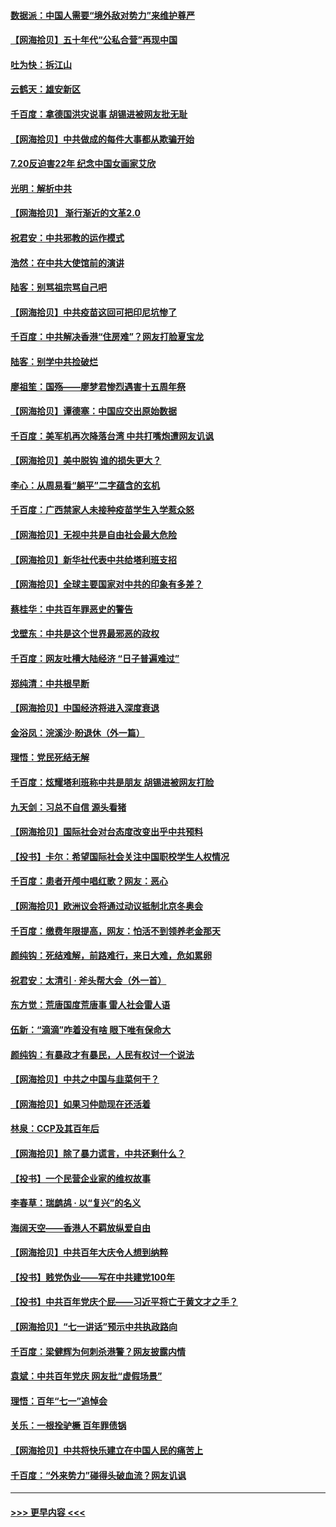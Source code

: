 #### [数据派：中国人需要“境外敌对势力”来维护尊严](../pages/nsc993/n13106141.md?t=07221601) 
#### [【网海拾贝】五十年代“公私合营”再现中国](../pages/nsc993/n13104069.md?t=07221601) 
#### [吐为快：拆江山](../pages/nsc993/n13103889.md?t=07221601) 
#### [云鹤天：雄安新区](../pages/nsc993/n13103872.md?t=07221601) 
#### [千百度：拿德国洪灾说事 胡锡进被网友批无耻](../pages/nsc993/n13103798.md?t=07221601) 
#### [【网海拾贝】中共做成的每件大事都从欺骗开始](../pages/nsc993/n13101163.md?t=07221601) 
#### [7.20反迫害22年 纪念中国女画家艾欣](../pages/nsc993/n13100071.md?t=07221601) 
#### [光明：解析中共](../pages/nsc993/n13099934.md?t=07221601) 
#### [【网海拾贝】 渐行渐近的文革2.0](../pages/nsc993/n13099588.md?t=07221601) 
#### [祝君安：中共邪教的运作模式](../pages/nsc993/n13099456.md?t=07221601) 
#### [浩然：在中共大使馆前的演讲](../pages/nsc993/n13098467.md?t=07221601) 
#### [陆客：别骂祖宗骂自己吧](../pages/nsc993/n13097813.md?t=07221601) 
#### [【网海拾贝】中共疫苗这回可把印尼坑惨了](../pages/nsc993/n13096777.md?t=07221601) 
#### [千百度：中共解决香港“住房难”？网友打脸夏宝龙](../pages/nsc993/n13096607.md?t=07221601) 
#### [陆客：别学中共捡破烂](../pages/nsc993/n13096489.md?t=07221601) 
#### [廖祖笙：国殇——廖梦君惨烈遇害十五周年祭](../pages/nsc993/n13096340.md?t=07221601) 
#### [【网海拾贝】谭德塞：中国应交出原始数据](../pages/nsc993/n13095308.md?t=07221601) 
#### [千百度：美军机再次降落台湾 中共打嘴炮遭网友讥讽](../pages/nsc993/n13095250.md?t=07221601) 
#### [【网海拾贝】美中脱钩 谁的损失更大？](../pages/nsc993/n13093068.md?t=07221601) 
#### [李心：从周易看“躺平”二字蕴含的玄机](../pages/nsc993/n13091424.md?t=07221601) 
#### [千百度：广西禁家人未接种疫苗学生入学惹众怒](../pages/nsc993/n13090506.md?t=07221601) 
#### [【网海拾贝】无视中共是自由社会最大危险](../pages/nsc993/n13089767.md?t=07221601) 
#### [【网海拾贝】新华社代表中共给塔利班支招](../pages/nsc993/n13087892.md?t=07221601) 
#### [【网海拾贝】全球主要国家对中共的印象有多差？](../pages/nsc993/n13085788.md?t=07221601) 
#### [蔡桂华：中共百年罪恶史的警告](../pages/nsc993/n13085715.md?t=07221601) 
#### [戈壁东：中共是这个世界最邪恶的政权](../pages/nsc993/n13085641.md?t=07221601) 
#### [千百度：网友吐槽大陆经济 “日子普遍难过”](../pages/nsc993/n13085475.md?t=07221601) 
#### [郑纯清：中共根早断](../pages/nsc993/n13084579.md?t=07221601) 
#### [【网海拾贝】中国经济将进入深度衰退](../pages/nsc993/n13082552.md?t=07221601) 
#### [金浴凤：浣溪沙·盼退休（外一篇）](../pages/nsc993/n13081560.md?t=07221601) 
#### [理悟：党民死结无解](../pages/nsc993/n13081552.md?t=07221601) 
#### [千百度：炫耀塔利班称中共是朋友  胡锡进被网友打脸](../pages/nsc993/n13081538.md?t=07221601) 
#### [九天剑：习总不自信 源头看猪](../pages/nsc993/n13081197.md?t=07221601) 
#### [【网海拾贝】国际社会对台态度改变出乎中共预料](../pages/nsc993/n13080968.md?t=07221601) 
#### [【投书】卡尔：希望国际社会关注中国职校学生人权情况](../pages/nsc993/n13080410.md?t=07221601) 
#### [千百度：患者开颅中唱红歌？网友：恶心](../pages/nsc993/n13080377.md?t=07221601) 
#### [【网海拾贝】欧洲议会将通过动议抵制北京冬奥会](../pages/nsc993/n13078156.md?t=07221601) 
#### [千百度：缴费年限提高，网友：怕活不到领养老金那天](../pages/nsc993/n13078088.md?t=07221601) 
#### [颜纯钩：死结难解，前路难行，来日大难，危如累卵](../pages/nsc993/n13077179.md?t=07221601) 
#### [祝君安：太清引 · 斧头帮大会（外一首）](../pages/nsc993/n13077162.md?t=07221601) 
#### [东方觉：荒唐国度荒唐事 雷人社会雷人语](../pages/nsc993/n13075917.md?t=07221601) 
#### [伍新：“滴滴”咋着没有啥 眼下唯有保命大](../pages/nsc993/n13075894.md?t=07221601) 
#### [颜纯钩：有暴政才有暴民，人民有权讨一个说法](../pages/nsc993/n13075734.md?t=07221601) 
#### [【网海拾贝】中共之中国与韭菜何干？](../pages/nsc993/n13075428.md?t=07221601) 
#### [【网海拾贝】如果习仲勋现在还活着](../pages/nsc993/n13073410.md?t=07221601) 
#### [林泉：CCP及其百年后](../pages/nsc993/n13073226.md?t=07221601) 
#### [【网海拾贝】除了暴力谎言，中共还剩什么？](../pages/nsc993/n13071082.md?t=07221601) 
#### [【投书】一个民营企业家的维权故事](../pages/nsc993/n13070932.md?t=07221601) 
#### [李春草：瑞鹧鸪 · 以“复兴”的名义](../pages/nsc993/n13069984.md?t=07221601) 
#### [海阔天空——香港人不羁放纵爱自由](../pages/nsc993/n13069407.md?t=07221601) 
#### [【网海拾贝】中共百年大庆令人想到纳粹](../pages/nsc993/n13068483.md?t=07221601) 
#### [【投书】贱党伪业——写在中共建党100年](../pages/nsc993/n13067843.md?t=07221601) 
#### [【投书】中共百年党庆个屁——习近平将亡于黄文才之手？](../pages/nsc993/n13067425.md?t=07221601) 
#### [【网海拾贝】“七一讲话”预示中共执政路向](../pages/nsc993/n13066434.md?t=07221601) 
#### [千百度：梁健辉为何刺杀港警？网友披露内情](../pages/nsc993/n13066979.md?t=07221601) 
#### [袁斌：中共百年党庆 网友批“虚假场景”](../pages/nsc993/n13066385.md?t=07221601) 
#### [理悟：百年“七一”追悼会](../pages/nsc993/n13066106.md?t=07221601) 
#### [关乐：一根拴驴橛 百年罪债锅](../pages/nsc993/n13066089.md?t=07221601) 
#### [【网海拾贝】中共将快乐建立在中国人民的痛苦上](../pages/nsc993/n13064939.md?t=07221601) 
#### [千百度：“外来势力”碰得头破血流？网友讥讽](../pages/nsc993/n13064878.md?t=07221601) 

----
#### [ >>> 更早内容 <<< ](../indexes/nsc993-earlier.md)
